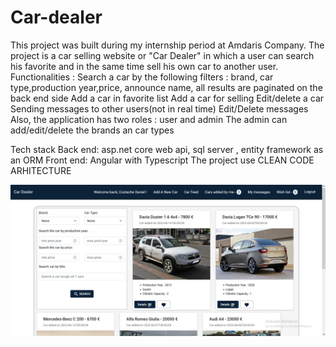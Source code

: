 # Car-dealer

This project was built during my internship period at Amdaris Company.
The project is a car selling website or "Car Dealer" in which a user can search his favorite and in the same time sell his own car to another user. 
Functionalities : 
Search a car by the following filters : brand, car type,production year,price, announce name, all results are paginated on the back end side
Add a car in favorite list
Add a car for selling
Edit/delete a car
Sending messages to other users(not in real time) 
Edit/Delete messages
Also, the application has two roles : user and admin
The admin can add/edit/delete the brands an car types 

Tech stack
Back end: asp.net core web api, sql server , entity framework as an ORM
Front end: Angular with Typescript
The project use CLEAN CODE ARHITECTURE



<img src="Website overview.png"></img>
